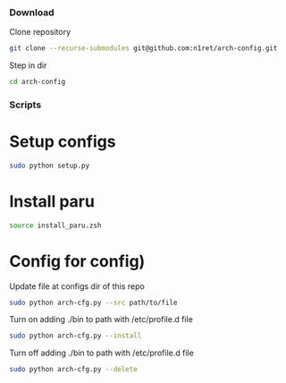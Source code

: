 ### Download

Clone repository
```zsh
git clone --recurse-submodules git@github.com:n1ret/arch-config.git
```

Step in dir
```zsh
cd arch-config
```

### Scripts

# Setup configs
```zsh
sudo python setup.py
```

# Install paru
```zsh
source install_paru.zsh
```

# Config for config)

Update file at configs dir of this repo
```zsh
sudo python arch-cfg.py --src path/to/file
```

Turn on adding ./bin to path with /etc/profile.d file
```zsh
sudo python arch-cfg.py --install
```

Turn off adding ./bin to path with /etc/profile.d file
```zsh
sudo python arch-cfg.py --delete
```
